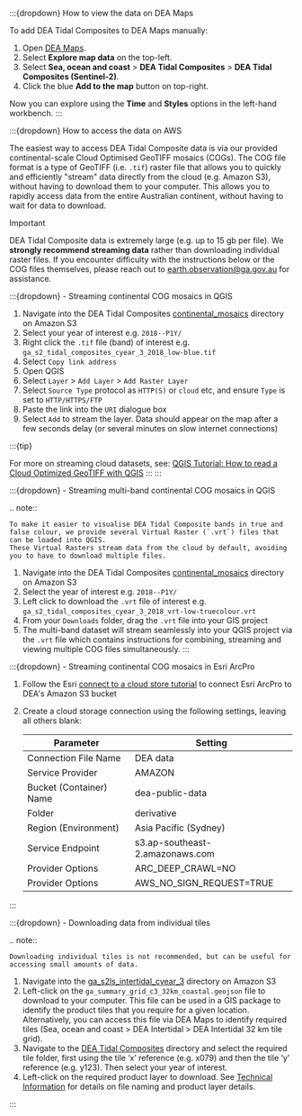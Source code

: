 :::{dropdown} How to view the data on DEA Maps

To add DEA Tidal Composites to DEA Maps manually:

1. Open [DEA Maps](https://maps.dea.ga.gov.au/).
1. Select **Explore map data** on the top-left.
1. Select **Sea, ocean and coast** &gt; **DEA Tidal Composites** &gt; **DEA Tidal Composites (Sentinel-2)**.
1. Click the blue **Add to the map** button on top-right.

Now you can explore using the **Time** and **Styles** options in the left-hand workbench.
:::

:::{dropdown} How to access the data on AWS

The easiest way to access DEA Tidal Composite data is via our provided continental-scale Cloud Optimised GeoTIFF mosaics (COGs).
The COG file format is a type of GeoTIFF (i.e. `.tif`) raster file that allows you to quickly and efficiently "stream" data directly from the cloud (e.g. Amazon S3), without having to download them to your computer.
This allows you to rapidly access data from the entire Australian continent, without having to wait for data to download.

>[!IMPORTANT]
DEA Tidal Composite data is extremely large (e.g. up to 15 gb per file). We **strongly recommend streaming data** rather than downloading individual raster files. If you encounter difficulty with the instructions below or the COG files themselves, please reach out to earth.observation@ga.gov.au for assistance.


:::{dropdown} - Streaming continental COG mosaics in QGIS
    
1. Navigate into the DEA Tidal Composites [continental_mosaics](https://data.dea.ga.gov.au/?prefix=derivative/ga_s2_tidal_composites_cyear_3/1-0-0/continental_mosaics/) directory on Amazon S3
1. Select your year of interest e.g. `2018--P1Y/`
1. Right click the `.tif` file (band) of interest e.g. `ga_s2_tidal_composites_cyear_3_2018_low-blue.tif`
1. Select `Copy link address`
1. Open QGIS
1. Select `Layer` > `Add Layer` > `Add Raster Layer`
1. Select `Source Type` protocol as `HTTP(S)` or `cloud` etc, and ensure `Type` is set to `HTTP/HTTPS/FTP`
1. Paste the link into the `URI` dialogue box
1. Select `Add` to stream the layer. Data should appear on the map after a few seconds delay (or several minutes on slow internet connections)

:::{tip}

For more on streaming cloud datasets, see: [QGIS Tutorial: How to read a Cloud Optimized GeoTIFF with QGIS](https://cogeo.org/qgis-tutorial.html)
:::
:::

:::{dropdown} - Streaming multi-band continental COG mosaics in QGIS

.. note::

    To make it easier to visualise DEA Tidal Composite bands in true and false colour, we provide several Virtual Raster (`.vrt`) files that can be loaded into QGIS.
    These Virtual Rasters stream data from the cloud by default, avoiding you to have to download multiple files.


1. Navigate into the DEA Tidal Composites [continental_mosaics](https://data.dea.ga.gov.au/?prefix=derivative/ga_s2_tidal_composites_cyear_3/1-0-0/continental_mosaics/) directory on Amazon S3
1. Select the year of interest e.g. `2018--P1Y/`
1. Left click to download the `.vrt` file of interest e.g. `ga_s2_tidal_composites_cyear_3_2018_vrt-low-truecolour.vrt`
1. From your `Downloads` folder, drag the `.vrt` file into your GIS project
1. The multi-band dataset will stream seamlessly into your QGIS project via the `.vrt` file which contains instructions for combining, streaming and viewing multiple COG files simultaneously. 
:::

:::{dropdown} - Streaming continental COG mosaics in Esri ArcPro

1. Follow the Esri [connect to a cloud store tutorial](https://pro.arcgis.com/en/pro-app/latest/help/projects/connect-to-cloud-stores.htm) to connect Esri ArcPro to DEA's Amazon S3 bucket
1. Create a cloud storage connection using the following settings, leaving all others blank:

    |  Parameter  |  Setting  |
    |  ---------  |  -------  |
    |  Connection File Name |  DEA data  |
    |  Service Provider  |  AMAZON  |
    |  Bucket (Container) Name  |  dea-public-data  |
    |  Folder  |  derivative  |
    |  Region (Environment)  |  Asia Pacific (Sydney)  |
    |  Service Endpoint  |  s3.ap-southeast-2.amazonaws.com  |
    |  Provider Options  |  ARC_DEEP_CRAWL=NO  |
    |  Provider Options  |  AWS_NO_SIGN_REQUEST=TRUE  |

:::

:::{dropdown} - Downloading data from individual tiles

.. note::

    Downloading individual tiles is not recommended, but can be useful for accessing small amounts of data. 

1. Navigate into the [ga_s2ls_intertidal_cyear_3](https://data.dea.ga.gov.au/?prefix=derivative/ga_s2_tidal_composites_cyear_3/1-0-0/continental_mosaics/) directory on Amazon S3
1. Left-click on the `ga_summary_grid_c3_32km_coastal.geojson` file to download to your computer. This file can be used in a GIS package to identify the product tiles that you require for a given location. Alternatively, you can access this file via DEA Maps to identify required tiles (Sea, ocean and coast > DEA Intertidal > DEA Intertidal 32 km tile grid).
1. Navigate to the [DEA Tidal Composites](https://data.dea.ga.gov.au/?prefix=derivative/ga_s2_tidal_composites_cyear_3/1-0-0/) directory and select the required tile folder, first using the tile ‘x’ reference (e.g. x079) and then the tile ‘y’ reference (e.g. y123). Then select your year of interest.
1. Left-click on the required product layer to download. See [Technical Information](./?tab=description#product-layers) for details on file naming and product layer details.

:::

 
